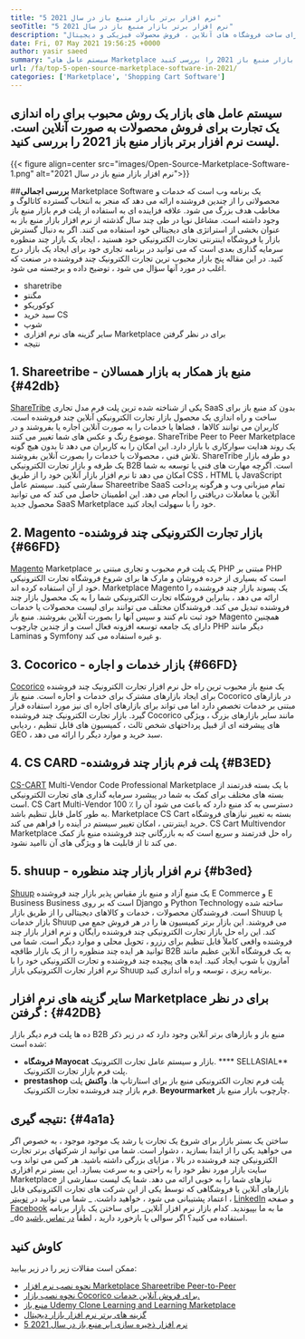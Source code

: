 ```yaml
---
title: "5 نرم افزار برتر بازار منبع باز در سال 2021" 
seoTitle: "5 نرم افزار برتر بازار منبع باز در سال 2021" 
description: "پلتفرم های برتر تجارت الکترونیکی خودآموزی چند فروشنده بازار باز برای ساخت فروشگاه های آنلاین ، فروش محصولات فیزیکی و دیجیتال." 
date: Fri, 07 May 2021 19:56:25 +0000
author: yasir saeed
summary: "سیستم عامل های Marketplace یک روش محبوب برای ایجاد یک تجارت برای فروش محصولات به صورت آنلاین است. لیست نرم افزار برتر بازار منبع باز 2021 را بررسی کنید." 
url: /fa/top-5-open-source-marketplace-software-in-2021/
categories: ['Marketplace', 'Shopping Cart Software']
---
```


## سیستم عامل های بازار یک روش محبوب برای راه اندازی یک تجارت برای فروش محصولات به صورت آنلاین است. لیست نرم افزار برتر بازار منبع باز 2021 را بررسی کنید.

{{< figure align=center src="images/Open-Source-Marketplace-Software-1.png" alt="نرم افزار بازار منبع باز در سال 2021">}}


##**بررسی اجمالی**
Marketplace Software یک برنامه وب است که خدمات و محصولاتی را از چندین فروشنده ارائه می دهد که منجر به انتخاب گسترده کاتالوگ و مخاطب هدف بزرگ می شود. علاقه فزاینده ای به استفاده از پلت فرم بازار منبع باز وجود داشته است. مشاغل نوپا در طی چند سال گذشته از نرم افزار بازار منبع باز به عنوان بخشی از استراتژی های دیجیتالی خود استفاده می کنند. اگر به دنبال گسترش بازار یا فروشگاه اینترنتی تجارت الکترونیکی خود هستید ، ایجاد یک بازار چند منظوره سرمایه گذاری بعدی است که می توانید در برنامه تجاری خود برای ایجاد یک بازار درج کنید.
در این مقاله پنج بازار محبوب ترین تجارت الکترونیک چند فروشنده در صنعت که اغلب در مورد آنها سؤال می شود ، توضیح داده و برجسته می شود.
  * sharetribe
  * مگنتو
  * کوکوریکو
  * سبد خرید CS
  * شوپ
  * سایر گزینه های نرم افزاری Marketplace برای در نظر گرفتن
  * نتیجه

## 1. **Shareetribe  **- منبع باز**   همکار به بازار همسالان**   {#42db}
[ShareTribe][1] یکی از شناخته شده ترین پلت فرم مدل تجاری SaaS بدون کد منبع باز برای ساخت و راه اندازی یک محصول بازار تجارت الکترونیکی آنلاین چند فروشنده است. کاربران می توانند کالاها ، فضاها یا خدمات را به صورت آنلاین اجاره یا بفروشند و در موضوع رنگ و عکس های شما تغییر می کنند. ShareTribe Peer to Peer Marketplace یک روند هدایت سوارکاری با بازار دارد. این امکان را به کاربران می دهد تا بدون هیچ گونه تلاش فنی ، محصولات یا خدمات را بصورت آنلاین بفروشند. ShareTribe دو طرفه بازار یک طرفه و بازار تجارت الکترونیکی B2B است.
اگرچه مهارت های فنی یا توسعه به شما امکان می دهد تا نرم افزار بازار آنلاین خود را از طریق CSS ، HTML یا JavaScript سفارشی کنید. سیستم عامل Shareetribe SaaS تمام میزبانی وب و هرگونه پرداخت آنلاین یا معاملات دریافتی را انجام می دهد. این اطمینان حاصل می کند که می توانید محصول جدید SaaS Marketplace خود را با سهولت ایجاد کنید.

## 2.  **Magento** -بازار تجارت الکترونیکی چند فروشنده   {#66FD}
[Magento][2] Marketplace یک پلت فرم محبوب و تجاری مبتنی بر PHP مبتنی بر PHP است که بسیاری از خرده فروشان و مارک ها برای شروع فروشگاه تجارت الکترونیکی خود از آن استفاده کرده اند. Marketplace Magento یک پسوند بازار چند فروشنده را ارائه می دهد ، بنابراین فروشگاه تجارت الکترونیکی شما را به یک محصول بازار چند فروشنده تبدیل می کند. فروشندگان مختلف می توانند برای لیست محصولات یا خدمات خود ثبت نام کنند و سپس آنها را بصورت آنلاین بفروشند. منبع باز Magento همچنین دارای یک جامعه توسعه افزونه فعال است و از چندین چارچوب PHP دیگر مانند Laminas و Symfony و غیره استفاده می کند.

## 3.  **Cocorico**  - بازار خدمات و اجاره   {#66FD}
[Cocorico][3] یک منبع باز محبوب ترین راه حل نرم افزار تجارت الکترونیک چند فروشنده برای ایجاد بازارهای مشترک برای خدمات و اجاره است. منبع باز Cocorico در بازارهای مبتنی بر خدمات تخصص دارد اما می تواند برای بازارهای اجاره ای نیز مورد استفاده قرار گیرد. بازار تجارت الکترونیک چند فروشنده Cocorico مانند سایر بازارهای بزرگ ، ویژگی های پیشرفته ای از قبیل پرداختهای شخص ثالث ، کمیسیون های قابل تنظیم ، ردیابی GEO ، سبد خرید و موارد دیگر را ارائه می دهد.

## 4.  **CS CARD** -پلت فرم بازار چند فروشنده   {#B3ED}
[CS-CART][4] Multi-Vendor Code Professional Marketplace با یک بسته قدرتمند از بسته های مختلف برای کمک به شما در پیشبرد سرمایه گذاری های تجارت الکترونیکی است. CS Cart Multi-Vendor 100 ٪ دسترسی به کد منبع دارد که باعث می شود آن را به طور کامل قابل تنظیم باشد. Marketplace CS Cart بسته به تغییر نیازهای فروشگاه خرید اینترنتی ، امکان تغییر سیستم در آینده را فراهم می کند. CS Cart Multivendor Marketplace راه حل قدرتمند و سریع است که به بازرگانی چند فروشنده منبع باز کمک می کند تا از قابلیت ها و ویژگی های آن ناامید نشود.

## 5.  **shuup**  - نرم افزار بازار چند منظوره   {#b3ed}
[Shuup][5] یک منبع آزاد و منبع باز مقیاس پذیر بازار چند فروشنده E Commerce و E Business Business است که بر روی Django و Python Technology ساخته شده است. فروشندگان محصولات ، خدمات و کالاهای دیجیتالی را از طریق بازار Shuup یا بازار خدمات Shuup می فروشند. این بازار برتر کمیسیون ها را در هر فروش جمع می کند. این راه حل بازار تجارت الکترونیکی چند فروشنده رایگان و نرم افزار بازار چند فروشنده واقعی کاملاً قابل تنظیم برای رزرو ، تحویل محلی و موارد دیگر است. شما می توانید هر ایده چند منظوره را از یک بازار طاقچه B2B به یک فروشگاه آنلاین عظیم مانند آمازون با شوپ ایجاد کنید. ایده های پیچیده چند فروشنده و تجارت الکترونیکی خود را با نرم افزار تجارت الکترونیکی بازار Shuup برنامه ریزی ، توسعه و راه اندازی کنید.

##  **سایر گزینه های نرم افزار Marketplace برای در نظر گرفتن** :   {#42DB}
ده ها پلت فرم دیگر بازار B2B منبع باز و بازارهای برتر آنلاین وجود دارد که در زیر ذکر شده است:
  * **فروشگاه Mayocat**  بازار و سیستم عامل تجارت الکترونیک.
   ****  SELLASIAL** پلت فرم بازار تجارت الکترونیک.
  * **prestashop**  پلت فرم تجارت الکترونیکی منبع باز برای استارتاپ ها.
   **واکنش**  پلت فرم بازار چند فروشنده تجارت الکترونیک.
   **Beyourmarket**  چارچوب بازار منبع باز.

##  **نتیجه گیری:**    {#4a1a}
ساختن یک بستر بازار برای شروع یک تجارت یا رشد یک موجود موجود ، به خصوص اگر می خواهید یکی را از ابتدا بسازید ، دشوار است. شما می توانید از شرکتهای برتر تجارت الکترونیکی چند فروشنده در بالا ، مزایای بزرگی داشته باشید. هر کس می تواند وب سایت بازار مورد نظر خود را به راحتی و به سرعت بسازد. این بستر نرم افزاری Marketplace نیازهای شما را به خوبی ارائه می دهد. شما یک لیست سفارشی از بازارهای آنلاین یا فروشگاهی که توسط یکی از این شرکت های تجارت الکترونیکی قابل اعتماد پشتیبانی می شود ، خواهید داشت.
_ شما می توانید در [توییتر][6] ، [LinkedIn][7] و صفحه [Facebook][8] ما به ما بپیوندید. کدام بازار نرم افزار آنلاین_ برای ساختن یک بازار برنامه _do استفاده می کنید؟ اگر سوالی یا بازخورد دارید ، لطفاً [در تماس باشید][9].

## کاوش کنید
ممکن است مقالات زیر را در زیر بیابید:
  * [نحوه نصب نرم افزار Marketplace Shareetribe Peer-to-Peer][10]
  * [نحوه نصب بازار Cocorico برای فروش آنلاین خدمات.][11]
  * [منبع باز Udemy Clone Learning and Learning Marketplace][12]
  * [گزینه های برتر نرم افزار بازار دیجیتال][13]
  * [5 نرم افزار ذخیره سازی ابر منبع باز در سال 2021][14]

  
[1]: https://www.sharetribe.com/
[2]: https://magento.com/
[3]: https://www.cocorico.io/en/
[4]: https://www.cs-cart.com/
[5]: https://www.shuup.com/
[6]: https://twitter.com/containerize_co
[7]: https://www.linkedin.com/company/containerize/
[8]: http://facebook.com/containerize
[9]: mailto:yasir.saeed@aspose.com
[10]: https://products.containerize.com/marketplace/sharetribe/
[11]: https://products.containerize.com/marketplace/cocorico/
[12]: https://products.containerize.com/marketplace/edurge/
[13]: https://products.containerize.com/marketplace/
[14]: https://blog.containerize.com/backup-and-sync-software/top-5-open-source-cloud-storage-software-in-2021/
